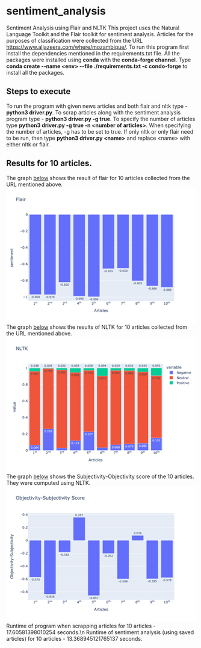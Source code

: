# sentiment_analysis
Sentiment Analysis using Flair and NLTK
This project uses the Natural Language Toolkit and the Flair toolkit for sentiment analysis.
Articles for the purposes of classification were collected from the URL https://www.aljazeera.com/where/mozambique/.
To run this program first install the dependencies mentioned in the requirements.txt file. All the packages were installed using **conda** with the **conda-forge channel**. Type **conda create --name \<env> --file ./requirements.txt -c condo-forge** to install all the packages.
## Steps to execute
To run the program with given news articles and both flair and nltk type - **python3 driver.py**.
To scrap articles along with the sentiment analysis program type - **python3 driver.py -g true**. To specify the number of articles type **python3 driver.py -g true -n \<number of articles>**. When specifying the number of articles, -g has to be set to true.
If only nltk or only flair need to be run, then type **python3 driver.py \<name>** and replace \<name> with either nltk or flair.
## Results for 10 articles.
The graph [below](/graphs/fig1.png) shows the result of flair for 10 articles collected from the URL mentioned above.
![](/graphs/fig1.png)
The graph [below](/graphs/fig2.png) shows the results of NLTK for 10 articles collected from the URL mentioned above.
![](/graphs/fig2.png)
The graph [below](/graphs/fig3.png) shows the Subjectivity-Objectivity score of the 10 articles. They were computed using NLTK.
![](/graphs/fig3.png)
Runtime of program when scrapping articles for 10 articles - 17.60581398010254 seconds.\n
Runtime of sentiment analysis (using saved articles) for 10 articles - 13.368945121765137 seconds.
